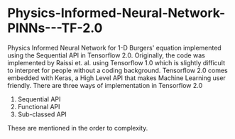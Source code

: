 # Physics-Informed-Neural-Network-PINNs---TF-2.0

Physics Informed Neural Network for 1-D Burgers' equation implemented using the Sequential API in Tensorflow 2.0. Originally, the code was implemented by Raissi et. al. using Tensorflow 1.0 which is slightly difficult to interpret for people without a coding background. Tensorflow 2.0 comes embedded with Keras, a High Level API that makes Machine Learning user friendly. There are three ways of implementation in Tensorflow 2.0

1. Sequential API
2. Functional API
3. Sub-classed API

These are mentioned in the order to complexity.
